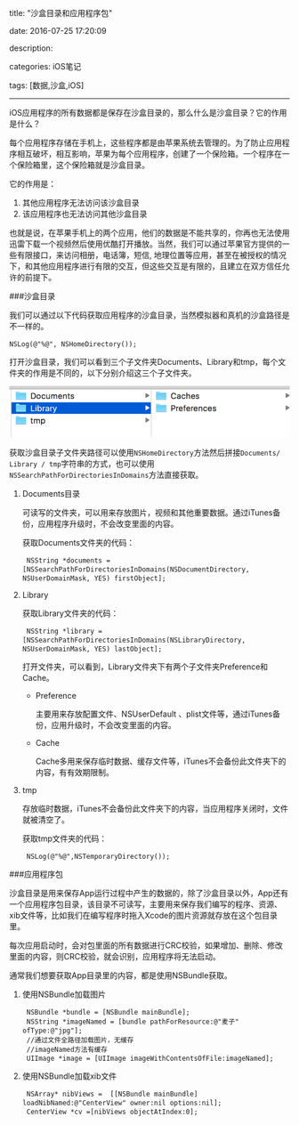 title: "沙盒目录和应用程序包"

date: 2016-07-25 17:20:09

description:

categories: iOS笔记

tags: [数据,沙盒,iOS]

---

iOS应用程序的所有数据都是保存在沙盒目录的，那么什么是沙盒目录？它的作用是什么？

每个应用程序存储在手机上，这些程序都是由苹果系统去管理的。为了防止应用程序相互破坏，相互影响，苹果为每个应用程序，创建了一个保险箱。一个程序在一个保险箱里，这个保险箱就是沙盒目录。 

它的作用是：

1. 其他应用程序无法访问该沙盒目录
2. 该应用程序也无法访问其他沙盒目录

也就是说，在苹果手机上的两个应用，他们的数据是不能共享的，你再也无法使用迅雷下载一个视频然后使用优酷打开播放。当然，我们可以通过苹果官方提供的一些有限接口，来访问相册，电话簿，短信, 地理位置等应用，甚至在被授权的情况下，和其他应用程序进行有限的交互，但这些交互是有限的，且建立在双方信任允许的前提下。

<!--more-->

###沙盒目录

我们可以通过以下代码获取应用程序的沙盒目录，当然模拟器和真机的沙盒路径是不一样的。

	NSLog(@"%@", NSHomeDirectory());

打开沙盒目录，我们可以看到三个子文件夹Documents、Library和tmp，每个文件夹的作用是不同的，以下分别介绍这三个子文件夹。

![](/img/沙盒目录和应用程序包01.png)

获取沙盒目录子文件夹路径可以使用`NSHomeDirectory`方法然后拼接`Documents/ Library / tmp`字符串的方式，也可以使用`NSSearchPathForDirectoriesInDomains`方法直接获取。

1. Documents目录

	可读写的文件夹，可以用来存放图片，视频和其他重要数据。通过iTunes备份，应用程序升级时，不会改变里面的内容。
	
	获取Documents文件夹的代码：
	
		NSString *documents = [NSSearchPathForDirectoriesInDomains(NSDocumentDirectory, NSUserDomainMask, YES) firstObject];
	
2. Library

	获取Library文件夹的代码：
	
		NSString *library = [NSSearchPathForDirectoriesInDomains(NSLibraryDirectory, NSUserDomainMask, YES) lastObject];	

	打开文件夹，可以看到，Library文件夹下有两个子文件夹Preference和Cache。

	* Preference

		主要用来存放配置文件、NSUserDefault 、plist文件等，通过iTunes备份，应用升级时，不会改变里面的内容。
	
	* Cache 

		Cache多用来保存临时数据、缓存文件等，iTunes不会备份此文件夹下的内容，有有效期限制。

3. tmp 

	存放临时数据，iTunes不会备份此文件夹下的内容，当应用程序关闭时，文件就被清空了。
	
	获取tmp文件夹的代码：
		
		NSLog(@"%@",NSTemporaryDirectory());
		
###应用程序包

沙盒目录是用来保存App运行过程中产生的数据的，除了沙盒目录以外，App还有一个应用程序包目录，该目录不可读写，主要用来保存我们编写的程序、资源、xib文件等，比如我们在编写程序时拖入Xcode的图片资源就存放在这个包目录里。
	
每次应用启动时，会对包里面的所有数据进行CRC校验，如果增加、删除、修改里面的内容，则CRC校验，就会识别，应用程序将无法启动。

通常我们想要获取App目录里的内容，都是使用NSBundle获取。

1. 使用NSBundle加载图片

		NSBundle *bundle = [NSBundle mainBundle];
		NSString *imageNamed = [bundle pathForResource:@"麦子" ofType:@"jpg"];
		//通过文件全路径加载图片，无缓存
		//imageNamed方法有缓存
		UIImage *image = [UIImage imageWithContentsOfFile:imageNamed];
	
2. 使用NSBundle加载xib文件

		NSArray* nibViews =  [[NSBundle mainBundle] loadNibNamed:@"CenterView" owner:nil options:nil];
		CenterView *cv =[nibViews objectAtIndex:0];
